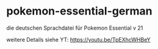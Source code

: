 # pokemon-essential-german

die deutschen Sprachdatei für Pokemon Essential v 21

weitere Details siehe YT: https://youtu.be/TpEXhcWHBeY
